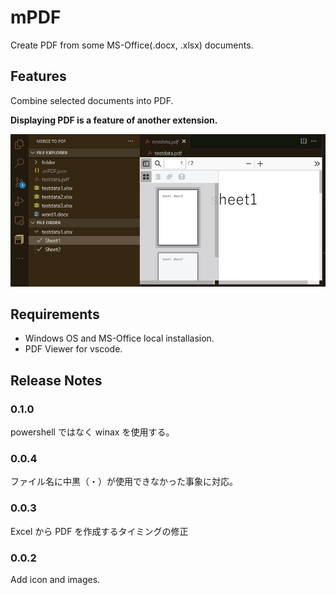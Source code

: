 # mPDF

Create PDF from some MS-Office(.docx, .xlsx) documents.

## Features

Combine selected documents into PDF.

**Displaying PDF is a feature of another extension.**

![usage](images/usage.gif)
## Requirements

- Windows OS and MS-Office local installasion.
- PDF Viewer for vscode. 

## Release Notes

### 0.1.0

powershell ではなく winax を使用する。

### 0.0.4

ファイル名に中黒（・）が使用できなかった事象に対応。

### 0.0.3

Excel から PDF を作成するタイミングの修正

### 0.0.2

Add icon and images.

